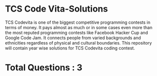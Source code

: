 # TCS Code Vita-Solutions
TCS Codevita is one of the biggest competitive programming contests in terms of money. It pays almost as much or in some cases even more than the most reputed programming contests like Facebook Hacker Cup and Google Code Jam. It connects people from varied backgrounds and ethnicities regardless of physical and cultural boundaries.
This repository will contain year wise solutions for TCS Codevita coding contest.
# Total Questions : **3**
